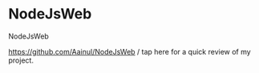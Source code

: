 # NodeJsWeb
NodeJsWeb

https://github.com/Aainul/NodeJsWeb / tap here for a quick review of my project.
